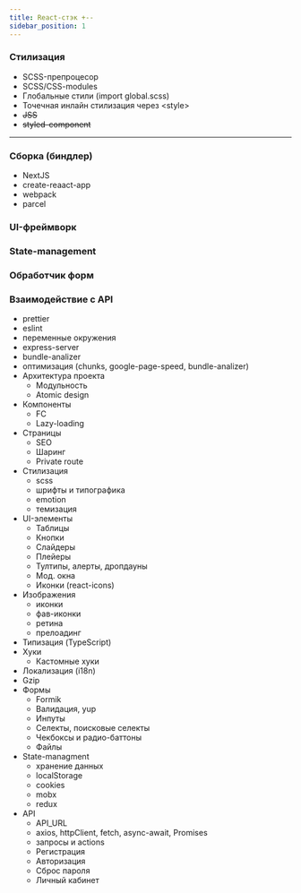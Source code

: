 ```yaml
---
title: React-cтэк +--
sidebar_position: 1
---
```


### Стилизация

- SCSS-препроцесор
- SCSS/CSS-modules
- Глобальные стили (import global.scss)
- Точечная инлайн стилизация через &lt;style&gt;
- ~~JSS~~
- ~~styled-component~~

***

### Сборка (биндлер)

- NextJS
- create-reaact-app
- webpack
- parcel

### UI-фреймворк

### State-management

### Обработчик форм

### Взаимодействие с API


  - prettier
  - eslint
  - переменные окружения
  - express-server
  - bundle-analizer
  - оптимизация (chunks, google-page-speed, bundle-analizer)
- Архитектура проекта
  - Модульность
  - Atomic design
- Компоненты
  - FC
  - Lazy-loading
- Страницы
  - SEO
  - Шаринг
  - Private route
- Стилизация
  - scss
  - шрифты и типографика
  - emotion
  - темизация
- UI-элементы
  - Таблицы
  - Кнопки
  - Слайдеры
  - Плейеры
  - Тултипы, алерты, дропдауны
  - Мод. окна
  - Иконки (react-icons)
- Изображения
  - иконки
  - фав-иконки
  - ретина
  - прелоадинг
- Типизация (TypeScript)
- Хуки
  - Кастомные хуки
- Локализация (i18n)
- Gzip
- Формы
  - Formik
  - Валидация, yup
  - Инпуты
  - Селекты, поисковые селекты
  - Чекбоксы и радио-баттоны
  - Файлы
- State-managment
  - хранение данных
  - localStorage
  - cookies
  - mobx
  - redux
- API
  - API_URL
  - axios, httpClient, fetch, async-await, Promises
  - запросы и actions
  - Регистрация
  - Авторизация
  - Сброс пароля
  - Личный кабинет
